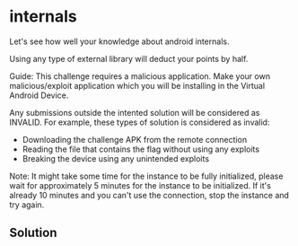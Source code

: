 # internals

Let's see how well your knowledge about android internals.

Using any type of external library will deduct your points by half.

Guide:
This challenge requires a malicious application.
Make your own malicious/exploit application which you will be installing in the Virtual Android Device.

Any submissions outside the intented solution will be considered as INVALID.
For example, these types of solution is considered as invalid:

- Downloading the challenge APK from the remote connection
- Reading the file that contains the flag without using any exploits
- Breaking the device using any unintended exploits

Note:
It might take some time for the instance to be fully initialized, please wait for approximately 5 minutes for the instance to be initialized. If it's already 10 minutes and you can't use the connection, stop the instance and try again.

## Solution


